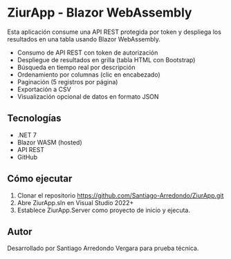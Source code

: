 # ZiurApp - Blazor WebAssembly

Esta aplicación consume una API REST protegida por token y despliega los resultados en una tabla usando Blazor WebAssembly.

- Consumo de API REST con token de autorización
- Despliegue de resultados en grilla (tabla HTML con Bootstrap)
- Búsqueda en tiempo real por descripción
- Ordenamiento por columnas (clic en encabezado)
- Paginación (5 registros por página)
- Exportación a CSV
- Visualización opcional de datos en formato JSON

## Tecnologías
- .NET 7
- Blazor WASM (hosted)
- API REST
- GitHub

## Cómo ejecutar
1. Clonar el repositorio
   https://github.com/Santiago-Arredondo/ZiurApp.git
2. Abre ZiurApp.sln en Visual Studio 2022+
3. Establece ZiurApp.Server como proyecto de inicio y ejecuta.

## Autor
Desarrollado por Santiago Arredondo Vergara para prueba técnica.

